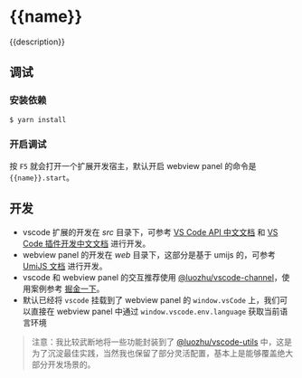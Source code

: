 # {{name}}

{{description}}

## 调试

### 安装依赖

```sh
$ yarn install
```

### 开启调试

按 `F5` 就会打开一个扩展开发宿主，默认开启 webview panel 的命令是 `{{name}}.start`。

## 开发

- vscode 扩展的开发在 _src_ 目录下，可参考 [VS Code API 中文文档](https://vscode-api-cn.js.org/) 和 [VS Code 插件开发中文文档](https://liiked.github.io/VS-Code-Extension-Doc-ZH/#/) 进行开发。
- webview panel 的开发在 _web_ 目录下，这部分是基于 umijs 的，可参考 [UmiJS 文档](https://umijs.org/zh-CN/) 进行开发。
- vscode 和 webview panel 的交互推荐使用 [@luozhu/vscode-channel](https://github.com/youngjuning/luozhu/tree/main/packages/vscode-channel)，使用案例参考 [掘金一下](https://github.com/youngjuning/juejin-me)。
- 默认已经将 `vscode` 挂载到了 webview panel 的 `window.vsCode` 上，我们可以直接在 webview panel 中通过 `window.vscode.env.language` 获取当前语言环境

> 注意：我比较武断地将一些功能封装到了 [@luozhu/vscode-utils](https://github.com/youngjuning/luozhu/tree/main/packages/vscode-utils) 中，这是为了沉淀最佳实践，当然我也保留了部分灵活配置，基本上是能够覆盖绝大部分开发场景的。
